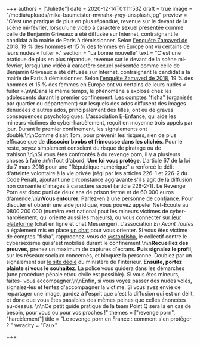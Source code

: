 +++
authors = ["Juliette"]
date = 2020-12-14T01:11:53Z
draft = true
image = "/media/uploads/mika-baumeister-mvnahx-yrqy-unsplash.jpg"
preview = "C'est une pratique de plus en plus répandue, revenue sur le devant de la scène mi-février, lorsqu'une vidéo à caractère sexuel présentée comme celle de Benjamin Griveaux a été diffusée sur Internet, contraignant le candidat à la mairie de Paris à démissionner. Selon [l'enquête Zamaved de 2018](https://www.zavamed.com/fr/etude-zava-2018-sextos-et-nudes.html), 19 % des hommes et 15 % des femmes en Europe ont vu certains de leurs nudes « fuiter »."
section = "La bonne nouvelle"
text = "C'est une pratique de plus en plus répandue, revenue sur le devant de la scène mi-février, lorsqu'une vidéo à caractère sexuel présentée comme celle de Benjamin Griveaux a été diffusée sur Internet, contraignant le candidat à la mairie de Paris à démissionner. Selon [l'enquête Zamaved de 2018](https://www.zavamed.com/fr/etude-zava-2018-sextos-et-nudes.html), 19 % des hommes et 15 % des femmes en Europe ont vu certains de leurs nudes « fuiter ».\n\nDans le même temps, le phénomène a explosé chez les adolescents durant le premier confinement. [Les comptes \"fisha\" ](https://www.lemonde.fr/pixels/article/2020/04/07/harcelement-sexuel-avec-le-confinement-le-retour-en-force-des-comptes-fisha-sur-les-reseaux-sociaux_6035853_4408996.html)(organisés par quartier ou département) sur lesquels des ados diffusent des images dénudées d'autres ados, principalement des filles, ont eu de graves conséquences psychologiques. L'association E-Enfance, qui aide les mineurs victimes de cyber-harcèlement, reçoit en moyenne trois appels par jour. Durant le premier confinement, les signalements ont doublé.\n\nComme disait Tom, pour prévenir les risques, rien de plus efficace que de **dissocier boobs et frimousse dans les clichés**. Pour le reste, soyez simplement conscient du risque de piratage ou de trahison.\n\nSi vous êtes confrontés à du revenge porn, il y a plusieurs choses à faire :\n\nTout d'abord, **Une loi vous protège**. L'article 67 de la loi du 7 mars 2016 pour une \"République numérique\" a renforcé le délit d'atteinte volontaire à la vie privée (régi par les articles 226-1 et 226-2 du Code Pénal), ajoutant une circonstance aggravante s'il s'agit de la diffusion non consentie d'images à caractère sexuel (article 226-2-1). Le Revenge Porn est donc puni de deux ans de prison ferme et de 60 000 euros d'amende.\n\n**Vous entourer**. Parlez-en à une personne de confiance. Pour discuter et obtenir une aide juridique, vous pouvez appeler Net-Écoute au 0800 200 000 (numéro vert national pout les mineurs victimes de cyber-harcèlement, qui oriente aussi les majeurs), ou vous connecter sur[ leur plateforme](https://www.netecoute.fr/#) (chat en ligne et chat Messenger). L'association _En Avant Toutes_ a également mis en place [un chat](https://enavanttoutes.fr/) pour  vous orienter. Si vous êtes victime de comptes \"fisha\", rapprochez-vous de [@stopfisha](https://twitter.com/StopFisha), le collectif contre le cybersexisme qui s'est mobilisé durant le confinement.\n\n**Recueillez des preuves,** prenez un maximum de captures d'écrans. **Puis signalez le profil**, sur les réseaux sociaux concernés, et bloquez la personne. Doublez par un signalement sur [le site dédié](https://www.internet-signalement.gouv.fr/PortailWeb/planets/Accueil!input.action) du ministère de l'intérieur. **Ensuite, portez plainte si vous le souhaitez**. La police vous guidera dans les démarches (une procédure pénale et/ou civile est possible). Si vous êtes mineurs, faites- vous accompagner.\n\nEnfin, si vous voyez passer des nudes volés, signalez-les et tentez d'accompagner la victime. Si vous avez envie de repartager une image, gardez à l'esprit que c'est la diffusion qui est un délit, et donc que vous êtes passibles des mêmes peines que celles énoncées au-dessus. \n\nCe petit guide pratique de la team Point Q sera là en cas de besoin, pour vous ou pour vos proches !"
themes = ["revenge porn", "harcèlement"]
title = "Le revenge porn en France : comment s'en protéger ? "
veracity = "Faux"

+++
